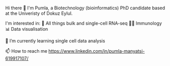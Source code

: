 
Hi there 👋
I'm Pumla, a Biotechnology (bioinformatics) PhD candidate based at the Univeristy of Dokuz Eylul.

I'm interested in:
🧬    All things bulk and single-cell RNA-seq
🐀🚶 Immunology
📊    Data visualisation

🌱 I’m currently learning single cell data analysis

📫 How to reach me
 https://www.linkedin.com/in/pumla-manyatsi-619917107/
 

